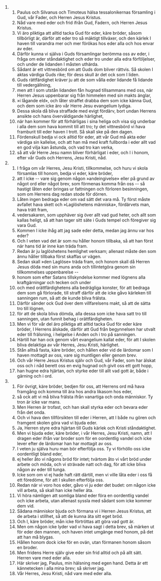 <ol>
  <li>
    <ol>
      <li>Paulus och Silvanus och Timoteus hälsa tessalonikernas församling i Gud, vår Fader, och Herren Jesus Kristus.</li>
      <li>Nåd vare med eder och frid ifrån Gud, Fadern, och Herren Jesus Kristus.</li>
      <li>Vi äro pliktiga att alltid tacka Gud för eder, käre bröder, såsom tillbörligt är, därför att eder tro så mäktigt tillväxer, och den kärlek I haven till varandra mer och mer förökas hos eder alla och hos envar av eder.</li>
      <li>Därför kunna vi själva i Guds församlingar berömma oss av eder, i fråga om eder ståndaktighet och eder tro under alla edra förföljelser, och under de lidanden I måsten uthärda.</li>
      <li>Sådant är ett vittnesbörd om att Guds dom bliver rättvis.  Så skolen I aktas värdiga Guds rike; för dess skull är det ock som I liden.</li>
      <li>Guds rättfärdighet kräver ju att de som vålla eder lidande få lidande till vedergällning,</li>
      <li>men att I som utstån lidanden fån hugnad tillsammans med oss, när Herren Jesus uppenbarar sig från himmelen med sin makts änglar,</li>
      <li>»i lågande eld», och låter straffet drabba dem som icke känna Gud, och dem som icke äro vår Herre Jesu evangelium lydiga.</li>
      <li>Dessa skola då bliva straffade med evigt fördärv, bort undan Herrens ansikte och hans överväldigande härlighet,</li>
      <li>när han kommer för att förhärligas i sina heliga och visa sig underbar i alla dem som hava kommit till att tro; ty det vittnesbörd vi hava framburit till eder haven I trott.  Så skall ske på den dagen.</li>
      <li>Fördenskull bedja vi ock alltid för eder, att vår Gud må akta eder värdiga sin kallelse, och att han må med kraft fullborda i eder allt vad en god vilja kan åstunda, och vad tro kan verka,</li>
      <li>så att vår Herre Jesu namn bliver förhärligat i eder, och I i honom, efter vår Guds och Herrens, Jesu Kristi, nåd.</li>
    </ol>
  </li>
  <li>
    <ol>
      <li>I fråga om vår Herres, Jesu Kristi, tillkommelse, och huru vi skola församlas till honom, bedja vi eder, käre bröder,</li>
      <li>att I icke -- vare sig genom någon »andeingivelse» eller på grund av något ord eller något brev, som förmenas komma från oss -- så hastigt låten eder bringas ur fattningen och förloren besinningen, som om Herrens dag redan stode för dörren.</li>
      <li>Låten ingen bedraga eder om vad sätt det vara må.  Ty först måste avfallet hava skett och »Laglöshetens människa», fördärvets man, hava trätt fram,</li>
      <li>vedersakaren, som upphäver sig över allt vad gud heter, och allt som kallas heligt, så att han tager sitt säte i Guds tempel och föregiver sig vara Gud.</li>
      <li>Kommen I icke ihåg att jag sade eder detta, medan jag ännu var hos eder?</li>
      <li>Och I veten vad det är som nu håller honom tillbaka, så att han först när hans tid är inne kan träda fram.</li>
      <li>Redan är ju laglöshetens hemlighet verksam; allenast måste den som ännu håller tillbaka först skaffas ur vägen.</li>
      <li>Sedan skall »den Laglöse» träda fram, och honom skall då Herren Jesus döda med sin muns anda och tillintetgöra genom sin tillkommelses uppenbarelse --</li>
      <li>honom som efter Satans tillskyndelse kommer med lögnens alla kraftgärningar och tecken och under</li>
      <li>och med orättfärdighetens alla bedrägliga konster, för att bedraga dem som gå förlorade, till straff därför att de icke gåvo kärleken till sanningen rum, så att de kunde bliva frälsta.</li>
      <li>Därför sänder ock Gud över dem villfarelsens makt, så att de sätta tro till lögnen,</li>
      <li>för att de skola bliva dömda, alla dessa som icke hava satt tro till sanningen, utan funnit behag i orättfärdigheten.</li>
      <li>Men vi för vår del äro pliktiga att alltid tacka Gud för eder käre bröder, I Herrens älskade, därför att Gud från begynnelsen har utvalt eder till frälsning, i helgelse i Anden och i tro på sanningen.</li>
      <li>Härtill har han ock genom vårt evangelium kallat eder, för att I skolen bliva delaktiga av vår Herres, Jesu Kristi, härlighet.</li>
      <li>Stån alltså fasta, käre bröder, och hållen eder vid de lärdomar som I haven mottagit av oss, vare sig muntligen eller genom brev.</li>
      <li>Och vår Herre Jesus Kristus själv och Gud, vår Fader, som har älskat oss och i nåd berett oss en evig hugnad och givit oss ett gott hopp,</li>
      <li>han hugne edra hjärtan, och styrke eder till allt vad gott är, både i gärning och i ord.</li>
    </ol>
  </li>
  <li>
    <ol>
      <li>För övrigt, käre bröder, bedjen för oss, att Herrens ord må hava framgång och komma till ära hos andra likasom hos eder,</li>
      <li>så ock att vi må bliva frälsta ifrån vanartiga och onda människor.  Ty tron är icke var mans.</li>
      <li>Men Herren är trofast, och han skall styrka eder och bevara eder från det onda.</li>
      <li>Och vi hava den tillförsikten till eder i Herren, att I både nu gören och framgent skolen göra vad vi bjuda eder.</li>
      <li>Ja, Herren styre edra hjärtan till Guds kärlek och Kristi ståndaktighet.</li>
      <li>Men vi bjuda eder, käre bröder, i vår Herres, Jesu Kristi, namn, att I dragen eder ifrån var broder som för en oordentlig vandel och icke lever efter de lärdomar han har mottagit av oss.</li>
      <li>I veten ju själva huru man bör efterfölja oss.  Ty vi förhöllo oss icke oordentligt bland eder,</li>
      <li>ej heller åto vi någons bröd för intet; tvärtom åto vi vårt bröd under arbete och möda, och vi strävade natt och dag, för att icke bliva någon av eder till tunga.</li>
      <li>Icke som om vi ej hade haft rätt därtill, men vi ville låta eder i oss få ett föredöme, för att I skullen efterfölja oss.</li>
      <li>Redan när vi voro hos eder, gåvo vi ju eder det budet: om någon icke vill arbeta, så skall han icke heller äta.</li>
      <li>Vi höra nämligen att somliga bland eder föra en oordentlig vandel och icke arbeta, utan allenast syssla med sådant som icke kommer dem vid.</li>
      <li>Sådana människor bjuda och förmana vi i Herren Jesus Kristus, att de arbeta i stillhet, så att de kunna äta sitt eget bröd.</li>
      <li>Och I, käre bröder, mån icke förtröttas att göra vad gott är.</li>
      <li>Men om någon icke lyder vad vi hava sagt i detta brev, så märken ut för eder den mannen, och haven intet umgänge med honom, på det att han må blygas.</li>
      <li>Hållen honom dock icke för en ovän, utan förmanen honom såsom en broder.</li>
      <li>Men fridens Herre själv give eder sin frid alltid och på allt sätt.  Herren vare med eder alla.</li>
      <li>Här skriver jag, Paulus, min hälsning med egen hand.  Detta är ett kännetecken i alla mina brev; så skriver jag.</li>
      <li>Vår Herres, Jesu Kristi, nåd vare med eder alla.</li>
    </ol>
  </li>
</ol>